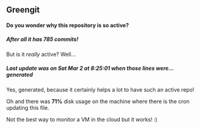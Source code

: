 ## Greengit

#### Do you wonder why this repository is so active?

##### After all it has 785 commits!

But is it *really* active? Well...

##### Last update was on Sat Mar 2 at 8:25:01 when those lines were... generated

Yes, generated, because it certainly helps a lot to have such an active repo!

Oh and there was **71%** disk usage on the machine
where there is the cron updating this file.

Not the best way to monitor a VM in the cloud but it works! :)
